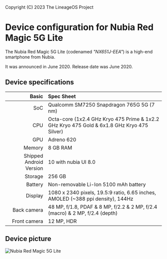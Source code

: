 Copyright (C) 2023 The LineageOS Project

Device configuration for Nubia Red Magic 5G Lite
=============================================

The Nubia Red Magic 5G Lite (codenamed _"NX651J-EEA"_) is a high-end smartphone from Nubia.

It was announced in June 2020. Release date was June 2020.

## Device specifications

Basic   | Spec Sheet
-------:|:-------------------------
SoC     | Qualcomm SM7250 Snapdragon 765G 5G (7 nm)
CPU     | Octa-core (1x2.4 GHz Kryo 475 Prime & 1x2.2 GHz Kryo 475 Gold & 6x1.8 GHz Kryo 475 Silver)
GPU     | Adreno 620
Memory  | 8 GB RAM
Shipped Android Version | 10 with nubia UI 8.0
Storage | 256 GB
Battery | Non-removable Li-Ion 5100 mAh battery
Display | 1080 x 2340 pixels, 19.5:9 ratio, 6.65 inches, AMOLED (~388 ppi density), 144Hz 
Back camera  | 48 MP, f/1.8, PDAF & 8 MP, f/2.2 & 2 MP, f/2.4 (macro) & 2 MP, f/2.4 (depth)
Front camera | 12 MP, HDR

## Device picture

![Nubia Red Magic 5G Lite](https://theme.zdassets.com/theme_assets/9346035/a1f843cd5c37c42dcec728e043b0eb882b3b65fe.png "Nubia Red Magic 5G Lite")
